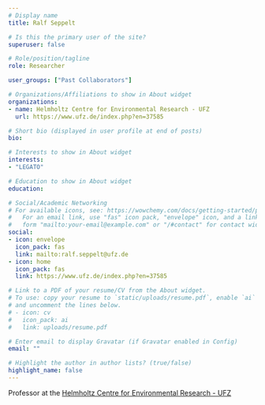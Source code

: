```yaml
---
# Display name
title: Ralf Seppelt

# Is this the primary user of the site?
superuser: false

# Role/position/tagline
role: Researcher

user_groups: ["Past Collaborators"]

# Organizations/Affiliations to show in About widget
organizations:
- name: Helmholtz Centre for Environmental Research - UFZ
  url: https://www.ufz.de/index.php?en=37585

# Short bio (displayed in user profile at end of posts)
bio:

# Interests to show in About widget
interests:
- "LEGATO"

# Education to show in About widget
education:

# Social/Academic Networking
# For available icons, see: https://wowchemy.com/docs/getting-started/page-builder/#icons
#   For an email link, use "fas" icon pack, "envelope" icon, and a link in the
#   form "mailto:your-email@example.com" or "/#contact" for contact widget.
social:
- icon: envelope
  icon_pack: fas
  link: mailto:ralf.seppelt@ufz.de
- icon: home
  icon_pack: fas
  link: https://www.ufz.de/index.php?en=37585

# Link to a PDF of your resume/CV from the About widget.
# To use: copy your resume to `static/uploads/resume.pdf`, enable `ai` icons in `params.toml`,
# and uncomment the lines below.
# - icon: cv
#   icon_pack: ai
#   link: uploads/resume.pdf

# Enter email to display Gravatar (if Gravatar enabled in Config)
email: ""

# Highlight the author in author lists? (true/false)
highlight_name: false
---
```


Professor at the [Helmholtz Centre for Environmental Research - UFZ](https://www.ufz.de/index.php?en=37585)